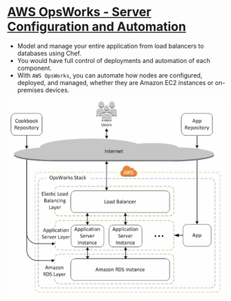 
# [AWS OpsWorks - Server Configuration and Automation](https://stackshare.io/stackups/amazon-ec2-container-service-vs-aws-opswork)
- Model and manage your entire application from load balancers to databases using Chef.
- You would have full control of deployments and automation of each component.
- With `AWS OpsWorks`, you can automate how nodes are configured, deployed, and managed, whether they are Amazon EC2 instances or on-premises devices.

![img.png](../../assests/aws_opsworks_img.png)
